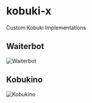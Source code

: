 kobuki-x
========

Custom Kobuki Implementations

## Waiterbot ##

![Waiterbot](https://raw.github.com/yujinrobot/kobuki-x/screenshot/waiterbot_1.JPG)

 

## Kobukino ##

![Kobukino](https://raw.github.com/yujinrobot/kobuki-x/screenshot/kobukino_1.JPG)


